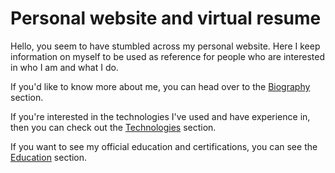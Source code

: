 # Personal website and virtual resume

Hello, you seem to have stumbled across my personal website.
Here I keep information on myself to be used as reference for people
who are interested in who I am and what I do.

If you'd like to know more about me, you can head over to the
[Biography](./biography.md) section.

If you're interested in the technologies I've used and have 
experience in, then you can check out the [Technologies](./technologies.md) section.

If you want to see my official education and certifications, you can see the
[Education](./education.md) section.